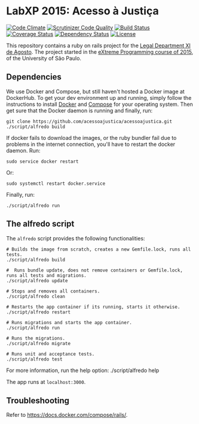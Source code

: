 LabXP 2015: Acesso à Justiça
==============================

[![Code Climate](https://codeclimate.com/github/acessoajustica/acessoajustica/badges/gpa.svg)](https://codeclimate.com/github/acessoajustica/acessoajustica)
[![Scrutinizer Code Quality](https://scrutinizer-ci.com/g/acessoajustica/acessoajustica/badges/quality-score.png?b=master)](https://scrutinizer-ci.com/g/acessoajustica/acessoajustica/?branch=dev)
[![Build Status](https://travis-ci.org/acessoajustica/acessoajustica.svg?branch=dev)](https://travis-ci.org/acessoajustica/acessoajustica)
[![Coverage Status](https://coveralls.io/repos/acessoajustica/acessoajustica/badge.svg?branch=dev)](https://coveralls.io/r/acessoajustica/acessoajustica?branch=dev)
[![Dependency Status](https://gemnasium.com/acessoajustica/acessoajustica.svg)](https://gemnasium.com/acessoajustica/acessoajustica)
[![License](https://img.shields.io/badge/license-GPLv3-blue.svg)](https://github.com/acessoajustica/acessoajustica/blob/master/LICENSE)

This repository contains a ruby on rails project for the
[Legal Department XI de Agosto](http://djonzedeagosto.org.br/). The project
started in the
[eXtreme Programming course of 2015](http://ccsl.ime.usp.br/wiki/LabXP2015),
of the University of São Paulo.

## Dependencies

We use Docker and Compose, but still haven't hosted a Docker
image at DockerHub.
To get your dev environment up and running, simply follow the instructions to
install [Docker](https://docs.docker.com/installation/) and
[Compose](https://docs.docker.com/compose/install/) for your
operating system. Then get sure that the Docker daemon is running and
finally, run:

```
git clone https://github.com/acessoajustica/acessoajustica.git
./script/alfredo build
```

If docker fails to download the images, or the ruby bundler
fail due to problems in the internet connection, you'll have
to restart the docker daemon. Run:

```
sudo service docker restart
```

Or:

```
sudo systemctl restart docker.service
```

Finally, run:

```
./script/alfredo run
```

## The alfredo script

The ```alfredo``` script provides the following functionalities:

```
# Builds the image from scratch, creates a new Gemfile.lock, runs all tests.
./script/alfredo build

#  Runs bundle update, does not remove containers or Gemfile.lock, runs all tests and migrations.
./script/alfredo update

# Stops and removes all containers.
./script/alfredo clean

# Restarts the app container if its running, starts it otherwise.
./script/alfredo restart

# Runs migrations and starts the app container.
./script/alfredo run

# Runs the migrations.
./script/alfredo migrate

# Runs unit and acceptance tests.
./script/alfredo test
```
For more information, run the help option:
./script/alfredo help

The app runs at ```localhost:3000```.

## Troubleshooting

Refer to https://docs.docker.com/compose/rails/.

